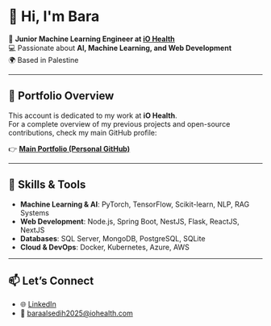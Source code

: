 # 👋 Hi, I'm Bara  

🎯 **Junior Machine Learning Engineer at [iO Health](https://iohealth.com)**  
💻 Passionate about **AI, Machine Learning, and Web Development**  
🌍 Based in Palestine  

---

## 📂 Portfolio Overview
This account is dedicated to my work at **iO Health**.  
For a complete overview of my previous projects and open-source contributions, check my main GitHub profile:

👉 [**Main Portfolio (Personal GitHub)**](https://github.com/baraalsedih)

---

## 🔧 Skills & Tools
- **Machine Learning & AI**: PyTorch, TensorFlow, Scikit-learn, NLP, RAG Systems  
- **Web Development**: Node.js, Spring Boot, NestJS, Flask, ReactJS, NextJS  
- **Databases**: SQL Server, MongoDB, PostgreSQL, SQLite  
- **Cloud & DevOps**: Docker, Kubernetes, Azure, AWS  

---

## 📫 Let’s Connect
- 🌐 [LinkedIn](https://linkedin.com/in/bara-alsedih)  
- 📧 baraalsedih2025@iohealth.com  
